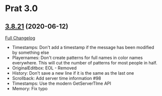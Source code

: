 # Prat 3.0

## [3.8.21](https://github.com/sylvanaar/prat-3-0/tree/3.8.21) (2020-06-12)
[Full Changelog](https://github.com/sylvanaar/prat-3-0/compare/3.8.20...3.8.21)

- Timestamps: Don't add a timestamp if the message has been modified by something else  
- Playernames: Don't create patterns for full names in color names everywhere. This will cut the number of patterns for most people in half.  
- OriginalEditbox: EOL - Removed  
- History: Don't save a new line if it is the same as the last one  
- Scrollback: Add server time information #98  
- Timestamps: Use the modern GetServerTIme API  
- Memory: Fix typo  
